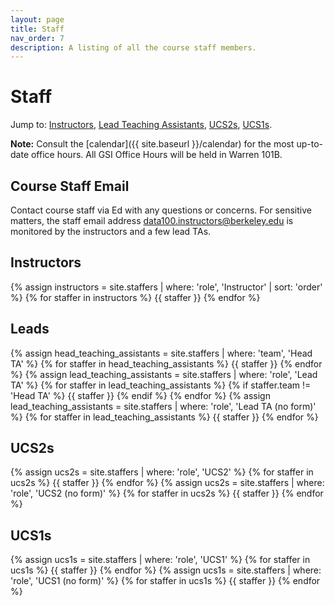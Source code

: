 ```yaml
---
layout: page
title: Staff
nav_order: 7
description: A listing of all the course staff members.
---
```


# Staff

Jump to: [Instructors](#inst), [Lead Teaching Assistants](#leads), [UCS2s](#ucs2s), [UCS1s](#ucs1s).

**Note:** Consult the [calendar]({{ site.baseurl }}/calendar) for the most up-to-date office hours. All GSI Office Hours will be held in Warren 101B.

## Course Staff Email
Contact course staff via Ed with any questions or concerns. For sensitive matters, the staff email address [data100.instructors@berkeley.edu](mailto:data100.instructors@berkeley.edu) is monitored by the instructors and a few lead TAs.

<a name = 'inst'></a>

## Instructors

<div class="role">
  {% assign instructors = site.staffers | where: 'role', 'Instructor' | sort: 'order' %}
  {% for staffer in instructors %}
  {{ staffer }}
  {% endfor %}
</div>

<a name = 'leads'></a>

## Leads

<div class="role">
  {% assign head_teaching_assistants = site.staffers | where: 'team', 'Head TA' %}
  {% for staffer in head_teaching_assistants %}
    {{ staffer }}
  {% endfor %}
  {% assign lead_teaching_assistants = site.staffers | where: 'role', 'Lead TA' %}
  {% for staffer in lead_teaching_assistants %}
    {% if staffer.team != 'Head TA' %}
      {{ staffer }}
    {% endif %}
  {% endfor %}
     {% assign lead_teaching_assistants = site.staffers | where: 'role', 'Lead TA (no form)' %}
  {% for staffer in lead_teaching_assistants %}
    {{ staffer }}
  {% endfor %}
</div>

<a name = 'ucs2s'></a>

## UCS2s

<div class="role">
  {% assign ucs2s = site.staffers | where: 'role', 'UCS2' %}
  {% for staffer in ucs2s %}
    {{ staffer }}
  {% endfor %}
     {% assign ucs2s = site.staffers | where: 'role', 'UCS2 (no form)' %}
  {% for staffer in ucs2s %}
    {{ staffer }}
  {% endfor %}
</div>

<a name = 'ucs1s'></a>

## UCS1s

<div class="role">
  {% assign ucs1s = site.staffers | where: 'role', 'UCS1' %}
  {% for staffer in ucs1s %}
    {{ staffer }}
  {% endfor %}
    {% assign ucs1s = site.staffers | where: 'role', 'UCS1 (no form)' %}
  {% for staffer in ucs1s %}
    {{ staffer }}
  {% endfor %}
</div>